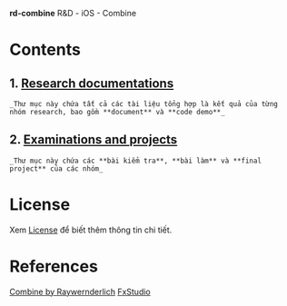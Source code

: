 **rd-combine**
R&amp;D - iOS - Combine

# Contents
## 1. [Research documentations](https://github.com/blkbrds/rd-combine/tree/main/Research%20documentations)
    _Thư mục này chứa tất cả các tài liệu tổng hợp là kết quả của từng nhóm research, bao gồm **document** và **code demo**_
## 2. [Examinations and projects](https://github.com/blkbrds/rd-combine/tree/main/Examinations%20and%20projects)
    _Thư mục này chứa các **bài kiểm tra**, **bài làm** và **final project** của các nhóm_

# License
Xem [License](https://github.com/blkbrds/rd-combine/blob/main/LICENSE) để biết thêm thông tin chi tiết.

# References
[Combine by Raywernderlich](https://www.raywenderlich.com/books/combine-asynchronous-programming-with-swift/v2.0)
[FxStudio](https://fxstudio.dev/category/code/combine/)
